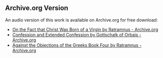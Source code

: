 ## Archive.org Version

An audio version of this work is available on Archive.org for free download:

* [On the Fact that Christ Was Born of a Virgin by Ratramnus - Archive.org](https://archive.org/details/on-the-fact-that-christ-was-born-of-a-virgin)
* [Confession and Extended Confession by Gottschalk of Orbais - Archive.org](https://archive.org/details/confession-and-extended-confession)
* [Against the Objections of the Greeks Book Four by Ratramnus - Archive.org](https://archive.org/details/against-the-objections-of-the-greeks-book-four)